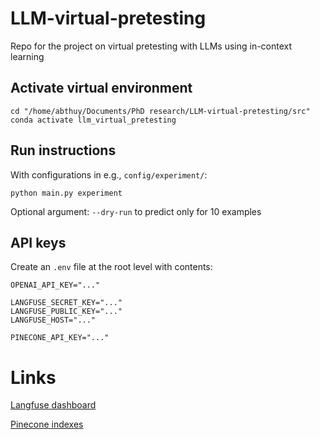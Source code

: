 # LLM-virtual-pretesting
Repo for the project on virtual pretesting with LLMs using in-context learning

## Activate virtual environment
```
cd "/home/abthuy/Documents/PhD research/LLM-virtual-pretesting/src"
conda activate llm_virtual_pretesting
```

## Run instructions
With configurations in e.g., `config/experiment/`:
```
python main.py experiment
```
Optional argument: `--dry-run` to predict only for 10 examples

## API keys
Create an `.env` file at the root level with contents:
```
OPENAI_API_KEY="..."

LANGFUSE_SECRET_KEY="..."
LANGFUSE_PUBLIC_KEY="..."
LANGFUSE_HOST="..."

PINECONE_API_KEY="..."
```

# Links

[Langfuse dashboard](https://cloud.langfuse.com/project/cm8n8clg300k7ad07l3pjqklk)

[Pinecone indexes](https://app.pinecone.io/organizations/-OMHNPCneLFsq5lU1w0X/projects/82bcf4da-9c8e-43ac-8c41-43e4fc58d8d3/indexes?sessionType=login)
